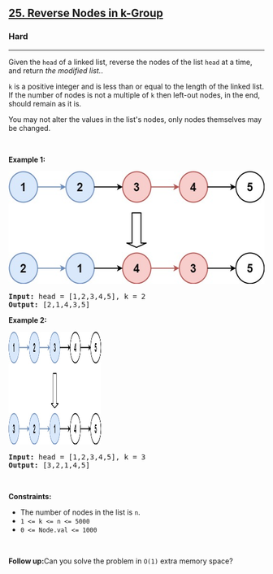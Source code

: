 <h2><a href="https://leetcode.com/problems/reverse-nodes-in-k-group/">25. Reverse Nodes in k-Group</a></h2><h3>Hard</h3><hr><div><p>Given the <code>head</code> of a linked list, reverse the nodes of the list <code>head</code> at a time, and return <em>the modified list.</em>.</p>

`k` is a positive integer and is less than or equal to the length of the linked list. If the number of nodes is not a multiple of `k` then left-out nodes, in the end, should remain as it is.

You may not alter the values in the list's nodes, only nodes themselves may be changed.

<p>&nbsp;</p>
<p><strong>Example 1:</strong></p>
<img alt="" src="images/reverse_ex1.jpeg" style="width: 542px; height: 222px;">
<pre><strong>Input:</strong> head = [1,2,3,4,5], k = 2
<strong>Output:</strong> [2,1,4,3,5]
</pre>

<p><strong>Example 2:</strong></p>
<img alt="" src="images/reverse_ex2.jpeg" style="width: 182px; height: 222px;">
<pre><strong>Input:</strong> head = [1,2,3,4,5], k = 3
<strong>Output:</strong> [3,2,1,4,5]
</pre>

<p>&nbsp;</p>
<p><strong>Constraints:</strong></p>

<ul>
    <li>The number of nodes in the list is <code>n</code>.</li>
	<li><code>1 &lt;= k &lt;= n &lt;= 5000 </code></li>
    <li><code>0 &lt;= Node.val &lt;= 1000</code></li>
</ul>

<p>&nbsp;</p>
<p><strong>Follow up:</strong>Can you solve the problem in <code>O(1)</code> extra memory space?</p>
</div>

